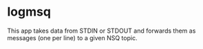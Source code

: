 # logmsq

This app takes data from STDIN or STDOUT and forwards them as messages (one per line) to a given NSQ topic.
